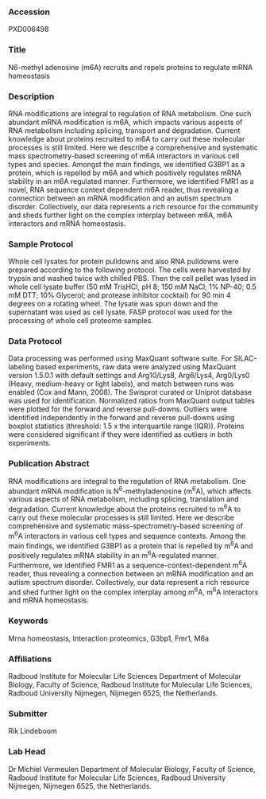 ### Accession
PXD006498

### Title
N6-methyl adenosine (m6A) recruits and repels proteins to regulate mRNA homeostasis

### Description
RNA modifications are integral to regulation of RNA metabolism. One such abundant mRNA modification is m6A, which impacts various aspects of RNA metabolism including splicing, transport and degradation. Current knowledge about proteins recruited to m6A to carry out these molecular processes is still limited. Here we describe a comprehensive and systematic mass spectrometry-based screening of m6A interactors in various cell types and species. Amongst the main findings, we identified G3BP1 as a protein, which is repelled by m6A and which positively regulates mRNA stability in an m6A regulated manner.  Furthermore, we identified FMR1 as a novel, RNA sequence context dependent m6A reader, thus revealing a connection between an mRNA modification and an autism spectrum disorder. Collectively, our data represents a rich resource for the community and sheds further light on the complex interplay between m6A, m6A interactors and mRNA homeostasis.

### Sample Protocol
Whole cell lysates for protein pulldowns and also RNA pulldowns were prepared according to the following protocol. The cells were harvested by trypsin and washed twice with chilled PBS. Then the cell pellet was lysed in  whole cell lysate buffer (50 mM TrisHCl, pH 8; 150 mM NaCl; 1% NP-40; 0.5 mM DTT; 10% Glycerol; and protease inhibitor cocktail) for 90 min 4 degrees on a rotating wheel. The lysate was spun down and the supernatant was used as cell lysate. FASP protocol was used for the processing of whole cell proteome samples.

### Data Protocol
Data processing was performed using MaxQuant software suite. For SILAC-labeling based experiments, raw data were analyzed using MaxQuant version 1.5.0.1 with default settings and Arg10/Lys8, Arg6/Lys4, Arg0/Lys0 (Heavy, medium-heavy or light labels), and match between runs was enabled (Cox and Mann, 2008). The Swisprot curated or Uniprot database was used for identification. Normalized ratios from MaxQuant output tables were plotted for the forward and reverse pull-downs. Outliers were identified independently in the forward and reverse pull-downs using boxplot statistics (threshold: 1.5 x the interquartile range (IQR)). Proteins were considered significant if they were identified as outliers in both experiments.

### Publication Abstract
RNA modifications are integral to the regulation of RNA metabolism. One abundant mRNA modification is N<sup>6</sup>-methyladenosine (m<sup>6</sup>A), which affects various aspects of RNA metabolism, including splicing, translation and degradation. Current knowledge about the proteins recruited to m<sup>6</sup>A to carry out these molecular processes is still limited. Here we describe comprehensive and systematic mass-spectrometry-based screening of m<sup>6</sup>A interactors in various cell types and sequence contexts. Among the main findings, we identified G3BP1 as a protein that is repelled by m<sup>6</sup>A and positively regulates mRNA stability in an m<sup>6</sup>A-regulated manner. Furthermore, we identified FMR1 as a sequence-context-dependent m<sup>6</sup>A reader, thus revealing a connection between an mRNA modification and an autism spectrum disorder. Collectively, our data represent a rich resource and shed further light on the complex interplay among m<sup>6</sup>A, m<sup>6</sup>A interactors and mRNA homeostasis.

### Keywords
Mrna homeostasis, Interaction proteomics, G3bp1, Fmr1, M6a

### Affiliations
Radboud Institute for Molecular Life Sciences
Department of Molecular Biology, Faculty of Science, Radboud Institute for Molecular Life Sciences, Radboud University Nijmegen, Nijmegen 6525, the Netherlands.

### Submitter
Rik Lindeboom

### Lab Head
Dr Michiel Vermeulen
Department of Molecular Biology, Faculty of Science, Radboud Institute for Molecular Life Sciences, Radboud University Nijmegen, Nijmegen 6525, the Netherlands.


